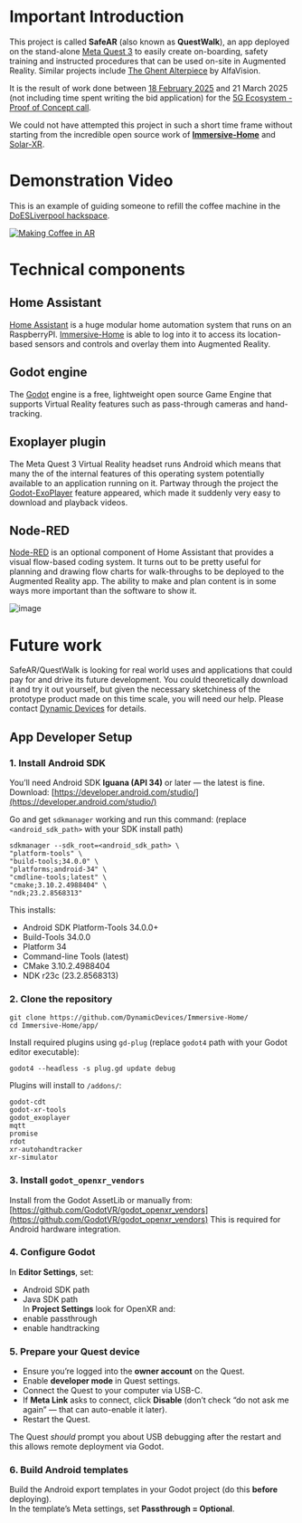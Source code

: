 # Important Introduction

This project is called **SafeAR** (also known as **QuestWalk**), an app deployed on the stand-alone [Meta Quest 3](https://en.wikipedia.org/wiki/Meta_Quest_3) to easily create on-boarding, safety training and instructed procedures that can be used on-site in Augmented Reality.  Similar projects include [The Ghent Alterpiece](https://www.alfavision.be/project/ghent-altarpiece) by AlfaVision.

It is the result of work done between [18 February 2025](https://www.ukri.org/news/daresbury-laboratory-welcomes-first-businesses-to-new-5g-ecosystem/) and 21 March 2025 (not including time spent writing the bid application) for the [5G Ecosystem - Proof of Concept call](https://iuk-business-connect.org.uk/opportunities/5g-ecosystem-proof-of-concept-call/).

We could not have attempted this project in such a short time frame without starting from the incredible open source work of [**Immersive-Home**](https://github.com/Nitwel/Immersive-Home) and [Solar-XR](https://github.com/TU-Dublin-Computer-Science/Solar-XR). 

# Demonstration Video

This is an example of guiding someone to refill the coffee machine in the [DoESLiverpool hackspace](https://doesliverpool.com/).

[![Making Coffee in AR](https://github.com/user-attachments/assets/c20b158d-0c3e-4a36-b9cd-3a809a6a7bd1)](http://www.youtube.com/watch?v=QzLRFOMqT2g "SafeAR mixed reality training demonstration: How to make coffee at DoES Liverpool")

# Technical components

## Home Assistant

[Home Assistant](https://www.home-assistant.io/) is a huge modular home automation system that runs on an RaspberryPI.  [Immersive-Home](https://immersive-home.org/) is able to log into it to access its location-based sensors and controls and overlay them into Augmented Reality.

## Godot engine

The [Godot](https://godotengine.org/) engine is a free, lightweight open source Game Engine that supports Virtual Reality features such as pass-through cameras and hand-tracking.

## Exoplayer plugin

The Meta Quest 3 Virtual Reality headset runs Android which means that many the of the internal features of this operating system potentially available to an application running on it.  Partway through the project the [Godot-ExoPlayer](https://github.com/bnjmntmm/godot-exoplayer/) feature appeared, which made it suddenly very easy to download and playback videos.

## Node-RED

[Node-RED](https://nodered.org/) is an optional component of Home Assistant that provides a visual flow-based coding system.  It turns out to be pretty useful for planning and drawing flow charts for walk-throughs to be deployed to the Augmented Reality app.  The ability to make and plan content is in some ways more important than the software to show it.  

![image](https://github.com/user-attachments/assets/367fcd70-ede1-41b4-a6de-bee537beb455)

# Future work

SafeAR/QuestWalk is looking for real world uses and applications that could pay for and drive its future development.  You could theoretically download it and try it out yourself, but given the necessary sketchiness of the prototype product made on this time scale, you will need our help. Please contact [Dynamic Devices](https://www.dynamicdevices.co.uk/) for details.


## App Developer Setup

### 1. Install Android SDK  
You’ll need Android SDK **Iguana (API 34)** or later — the latest is fine.  
Download: [https://developer.android.com/studio/](https://developer.android.com/studio/)

Go and get `sdkmanager` working and run this command:
(replace `<android_sdk_path>` with your SDK install path)
```
sdkmanager --sdk_root=<android_sdk_path> \
"platform-tools" \
"build-tools;34.0.0" \
"platforms;android-34" \
"cmdline-tools;latest" \
"cmake;3.10.2.4988404" \
"ndk;23.2.8568313"
```
This installs:
- Android SDK Platform-Tools 34.0.0+
- Build-Tools 34.0.0
- Platform 34
- Command-line Tools (latest)
- CMake 3.10.2.4988404
- NDK r23c (23.2.8568313)

### 2. Clone the repository  
```
git clone https://github.com/DynamicDevices/Immersive-Home/
cd Immersive-Home/app/
```
Install required plugins using `gd-plug` (replace `godot4` path with your Godot editor executable):
```
godot4 --headless -s plug.gd update debug
```
Plugins will install to `/addons/`:
```
godot-cdt  
godot-xr-tools  
godot_exoplayer  
mqtt  
promise  
rdot  
xr-autohandtracker  
xr-simulator
```

### 3. Install `godot_openxr_vendors`  
Install from the Godot AssetLib or manually from:  
[https://github.com/GodotVR/godot_openxr_vendors](https://github.com/GodotVR/godot_openxr_vendors) 
This is required for Android hardware integration.

### 4. Configure Godot  
In **Editor Settings**, set:
- Android SDK path
- Java SDK path  
In **Project Settings** look for OpenXR and:
- enable passthrough
- enable handtracking

### 5. Prepare your Quest device  
- Ensure you’re logged into the **owner account** on the Quest.  
- Enable **developer mode** in Quest settings.  
- Connect the Quest to your computer via USB-C.  
- If **Meta Link** asks to connect, click **Disable** (don’t check “do not ask me again” — that can auto-enable it later).  
- Restart the Quest.  

The Quest *should* prompt you about USB debugging after the restart and this allows remote deployment via Godot.  

### 6. Build Android templates  
Build the Android export templates in your Godot project (do this **before** deploying).  
In the template’s Meta settings, set **Passthrough = Optional**.
